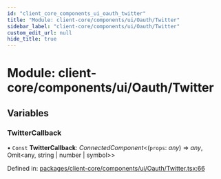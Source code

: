 ```yaml
---
id: "client_core_components_ui_oauth_twitter"
title: "Module: client-core/components/ui/Oauth/Twitter"
sidebar_label: "client-core/components/ui/Oauth/Twitter"
custom_edit_url: null
hide_title: true
---
```


# Module: client-core/components/ui/Oauth/Twitter

## Variables

### TwitterCallback

• `Const` **TwitterCallback**: *ConnectedComponent*<(`props`: *any*) => *any*, Omit<any, string \| number \| symbol\>\>

Defined in: [packages/client-core/components/ui/Oauth/Twitter.tsx:66](https://github.com/xr3ngine/xr3ngine/blob/5c3dcaef1/packages/client-core/components/ui/Oauth/Twitter.tsx#L66)
